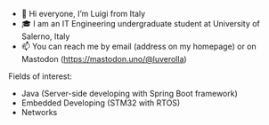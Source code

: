 - 👋 Hi everyone, I’m Luigi from Italy
- 🎓 I am an IT Engineering undergraduate student at University of Salerno, Italy
- 📫 You can reach me by email (address on my homepage) or on Mastodon (https://mastodon.uno/@luverolla)

Fields of interest:
- Java (Server-side developing with Spring Boot framework)
- Embedded Developing (STM32 with RTOS)
- Networks
